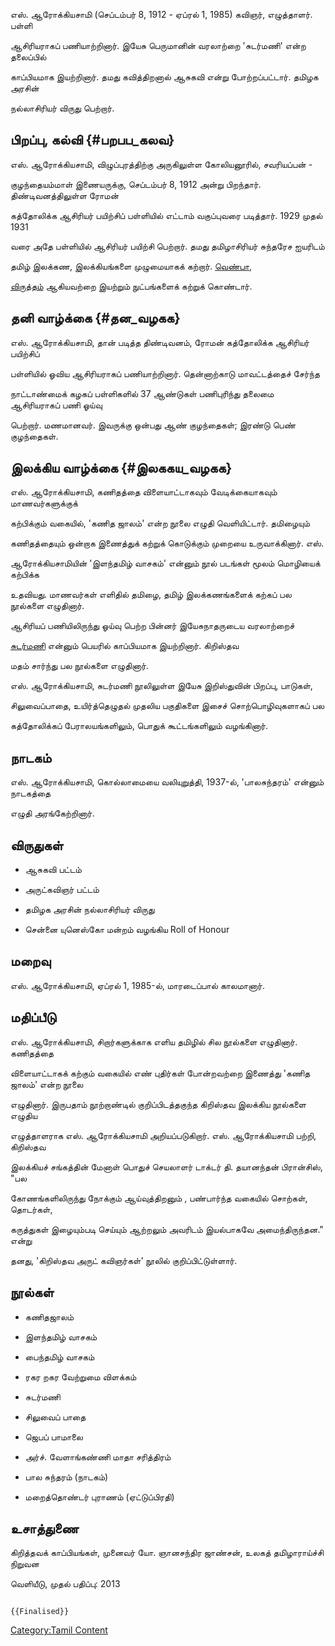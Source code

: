 எஸ். ஆரோக்கியசாமி (செப்டம்பர் 8, 1912 - ஏப்ரல் 1, 1985) கவிஞர், எழுத்தாளர். பள்ளி
ஆசிரியராகப் பணியாற்றினார். இயேசு பெருமானின் வரலாற்றை \'சுடர்மணி\' என்ற தலைப்பில்
காப்பியமாக இயற்றினார். தமது கவித்திறனால் ஆசுகவி என்று போற்றப்பட்டார். தமிழக அரசின்
நல்லாசிரியர் விருது பெற்றார்.

## பிறப்பு, கல்வி {#பறபப_கலவ}

எஸ். ஆரோக்கியசாமி, விழுப்புரத்திற்கு அருகிலுள்ள கோலியனூரில், சவரியப்பன் -
குழந்தையம்மாள் இணையருக்கு, செப்டம்பர் 8, 1912 அன்று பிறந்தார். திண்டிவனத்திலுள்ள ரோமன்
கத்தோலிக்க ஆசிரியர் பயிற்சிப் பள்ளியில் எட்டாம் வகுப்புவரை படித்தார். 1929 முதல் 1931
வரை அதே பள்ளியில் ஆசிரியர் பயிற்சி பெற்றார். தமது தமிழாசிரியர் சுந்தரேச ஐயரிடம்
தமிழ் இலக்கண, இலக்கியங்களை முழுமையாகக் கற்றார். [வெண்பா](வெண்பா "wikilink"),
[விருத்தம்](விருத்தம் "wikilink") ஆகியவற்றை இயற்றும் நுட்பங்களைக் கற்றுக் கொண்டார்.

## தனி வாழ்க்கை {#தன_வழகக}

எஸ். ஆரோக்கியசாமி, தான் படித்த திண்டிவனம், ரோமன் கத்தோலிக்க ஆசிரியர் பயிற்சிப்
பள்ளியில் ஓவிய ஆசிரியராகப் பணியாற்றினார். தென்னாற்காடு மாவட்டத்தைச் சேர்ந்த
நாட்டாண்மைக் கழகப் பள்ளிகளில் 37 ஆண்டுகள் பணிபுரிந்து தலைமை ஆசிரியராகப் பணி ஓய்வு
பெற்றார். மணமானவர். இவருக்கு ஒன்பது ஆண் குழந்தைகள்; இரண்டு பெண் குழந்தைகள்.

## இலக்கிய வாழ்க்கை {#இலககய_வழகக}

எஸ். ஆரோக்கியசாமி, கணிதத்தை விளையாட்டாகவும் வேடிக்கையாகவும் மாணவர்களுக்குக்
கற்பிக்கும் வகையில், 'கணித ஜாலம்' என்ற நூலை எழுதி வெளியிட்டார். தமிழையும்
கணிதத்தையும் ஒன்றாக இணைத்துக் கற்றுக் கொடுக்கும் முறையை உருவாக்கினார். எஸ்.
ஆரோக்கியசாமியின் 'இளந்தமிழ் வாசகம்' என்னும் நூல் படங்கள் மூலம் மொழியைக் கற்பிக்க
உதவியது. மாணவர்கள் எளிதில் தமிழை, தமிழ் இலக்கணங்களைக் கற்கப் பல நூல்களை எழுதினார்.
ஆசிரியப் பணியிலிருந்து ஓய்வு பெற்ற பின்னர் இயேசுநாதருடைய வரலாற்றைச்
[சுடர்மணி](சுடர்மணி "wikilink") என்னும் பெயரில் காப்பியமாக இயற்றினார். கிறிஸ்தவ
மதம் சார்ந்து பல நூல்களை எழுதினார்.

எஸ். ஆரோக்கியசாமி, சுடர்மணி நூலிலுள்ள இயேசு இறிஸ்துவின் பிறப்பு, பாடுகள்,
சிலுவைப்பாதை, உயிர்த்தெழுதல் முதலிய பகுதிகளை இசைச் சொற்பொழிவுகளாகப் பல
கத்தோலிக்கப் பேராலயங்களிலும், பொதுக் கூட்டங்களிலும் வழங்கினார்.

## நாடகம்

எஸ். ஆரோக்கியசாமி, கொல்லாமையை வலியுறுத்தி, 1937-ல், 'பாலசுந்தரம்' என்னும் நாடகத்தை
எழுதி அரங்கேற்றினார்.

## விருதுகள்

-   ஆசுகவி பட்டம்
-   அருட்கவிஞர் பட்டம்
-   தமிழக அரசின் நல்லாசிரியர் விருது
-   சென்னை யுனெஸ்கோ மன்றம் வழங்கிய Roll of Honour

## மறைவு

எஸ். ஆரோக்கியசாமி, ஏப்ரல் 1, 1985-ல், மாரடைப்பால் காலமானார்.

## மதிப்பீடு

எஸ். ஆரோக்கியசாமி, சிறார்களுக்காக எளிய தமிழில் சில நூல்களை எழுதினார். கணிதத்தை
விளையாட்டாகக் கற்கும் வகையில் எண் புதிர்கள் போன்றவற்றை இணைத்து 'கணித ஜாலம்' என்ற நூலை
எழுதினார். இருபதாம் நூற்றாண்டில் குறிப்பிடத்தகுந்த கிறிஸ்தவ இலக்கிய நூல்களை எழுதிய
எழுத்தாளராக எஸ். ஆரோக்கியசாமி அறியப்படுகிறார். எஸ். ஆரோக்கியசாமி பற்றி, கிறிஸ்தவ
இலக்கியச் சங்கத்தின் மேனாள் பொதுச் செயலாளர் டாக்டர் தி. தயானந்தன் பிரான்சிஸ், "பல
கோணங்களிலிருந்து நோக்கும் ஆய்வுத்திறனும் , பண்பார்ந்த வகையில் சொற்கள், தொடர்கள்,
கருத்துகள் இழையும்படி செய்யும் ஆற்றலும் அவரிடம் இயல்பாகவே அமைந்திருந்தன." என்று
தனது, 'கிறிஸ்தவ அருட் கவிஞர்கள்\' நூலில் குறிப்பிட்டுள்ளார்.

## நூல்கள்

-   கணிதஜாலம்
-   இளந்தமிழ் வாசகம்
-   பைந்தமிழ் வாசகம்
-   ரகர றகர வேற்றுமை விளக்கம்
-   சுடர்மணி
-   சிலுவைப் பாதை
-   ஜெபப் பாமாலை
-   அர்ச். வேளாங்கண்ணி மாதா சரித்திரம்
-   பால சுந்தரம் (நாடகம்)
-   மறைத்தொண்டர் புராணம் (ஏட்டுப்பிரதி)

## உசாத்துணை

கிறித்தவக் காப்பியங்கள், முனைவர் யோ. ஞானசந்திர ஜாண்சன், உலகத் தமிழாராய்ச்சி நிறுவன
வெளியீடு, முதல் பதிப்பு: 2013

```{=mediawiki}
{{Finalised}}
```
[Category:Tamil Content](Category:Tamil_Content "wikilink")
